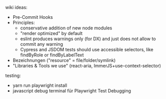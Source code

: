 wiki ideas:

- Pre-Commit Hooks
- Principles:
  - conservative addition of new node modules
  - "render optimized" by default
  - eslint produces warnings only (for DX) and just does not allow to commit any warning
  - Cypress and JSDOM tests should use accessible selectors, like findByRole or findByLabelText
- Bezeichnungen ("resource" = file/folder/symlink)
- "Libraries & Tools we use" (react-aria, ImmerJS+use-context-selector)

testing:

- yarn run playwright install
- javascript debug terminal für Playwright Test Debugging
